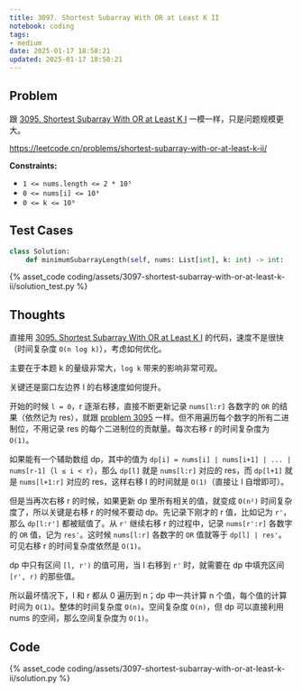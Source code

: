 ```yaml
---
title: 3097. Shortest Subarray With OR at Least K II
notebook: coding
tags:
- medium
date: 2025-01-17 18:58:21
updated: 2025-01-17 18:58:21
---
```

## Problem

跟 [3095. Shortest Subarray With OR at Least K I](3095-shortest-subarray-with-or-at-least-k-i) 一模一样，只是问题规模更大。

<https://leetcode.cn/problems/shortest-subarray-with-or-at-least-k-ii/>

**Constraints:**

- `1 <= nums.length <= 2 * 10⁵`
- `0 <= nums[i] <= 10⁹`
- `0 <= k <= 10⁹`

## Test Cases

``` python
class Solution:
    def minimumSubarrayLength(self, nums: List[int], k: int) -> int:
```

{% asset_code coding/assets/3097-shortest-subarray-with-or-at-least-k-ii/solution_test.py %}

## Thoughts

直接用 [3095. Shortest Subarray With OR at Least K I](3095-shortest-subarray-with-or-at-least-k-i) 的代码，速度不是很快（时间复杂度 `O(n log k)`），考虑如何优化。

主要在于本题 k 的量级非常大，`log k` 带来的影响非常可观。

关键还是窗口左边界 l 的右移速度如何提升。

开始的时候 `l = 0`，r 逐渐右移，直接不断更新记录 `nums[l:r]` 各数字的 `OR` 的结果（依然记为 res），就跟 [problem 3095](3095-shortest-subarray-with-or-at-least-k-i) 一样。但不用遍历每个数字的所有二进制位，不用记录 res 的每个二进制位的贡献量。每次右移 r 的时间复杂度为 `O(1)`。

如果能有一个辅助数组 dp，其中的值为 `dp[i] = nums[i] | nums[i+1] | ... | nums[r-1]`（`l ≤ i < r`），那么 `dp[l]` 就是 `nums[l:r]` 对应的 res，而 `dp[l+1]` 就是 `nums[l+1:r]` 对应的 res，这样右移 l 的时间就是 `O(1)`（直接让 l 自增即可）。

但是当再次右移 r 的时候，如果更新 dp 里所有相关的值，就变成 `O(n²)` 时间复杂度了，所以关键是右移 r 的时候不要动 dp。先记录下刚才的 r 值，比如记为 `r'`，那么 `dp[l:r']` 都被赋值了。从 `r'` 继续右移 r 的过程中，记录 `nums[r':r]` 各数字的 `OR` 值，记为 `res'`。这时候 `nums[l:r]` 各数字的 `OR` 值就等于 `dp[l] | res'`。可见右移 r 的时间复杂度依然是 `O(1)`。

dp 中只有区间 `[l, r')` 的值可用，当 l 右移到 `r'` 时，就需要在 dp 中填充区间 `[r', r)` 的那些值。

所以最坏情况下，l 和 r 都从 0 遍历到 n；dp 中一共计算 n 个值，每个值的计算时间为 `O(1)`。整体的时间复杂度 `O(n)`。空间复杂度 `O(n)`，但 dp 可以直接利用 nums 的空间，那么空间复杂度为 `O(1)`。

## Code

{% asset_code coding/assets/3097-shortest-subarray-with-or-at-least-k-ii/solution.py %}

